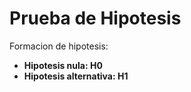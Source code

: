 # Prueba de Hipotesis

Formacion de hipotesis: 
* **Hipotesis nula: H0**
* **Hipotesis alternativa: H1**

